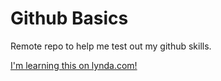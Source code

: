# Github Basics
Remote repo to help me test out my github skills.

[I'm learning this on lynda.com!](http://lynda.com)
